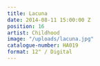 ```yaml
---
title: Lacuna
date: 2014-08-11 15:00:00 Z
position: 16
artist: Childhood
image: "/uploads/lacuna.jpg"
catalogue-number: HA019
format: 12" / Digital
---
```


